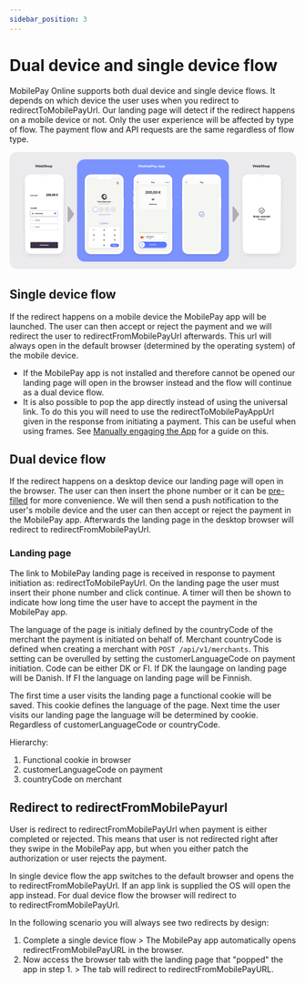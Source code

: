 ```yaml
---
sidebar_position: 3
---
```


# Dual device and single device flow

MobilePay Online supports both dual device and single device flows. It depends on which device the user uses when you redirect to redirectToMobilePayUrl. Our landing page will detect if the redirect happens on a mobile device or not. Only the user experience will be affected by type of flow. The payment flow and API requests are the same regardless of flow type.

![Online flow](/img/online-flow.png)

## Single device flow

If the redirect happens on a mobile device the MobilePay app will be launched. The user can then accept or reject the payment and we will redirect the user to redirectFromMobilePayUrl afterwards. This url will always open in the default browser (determined by the operating system) of the mobile device.

* If the MobilePay app is not installed and therefore cannot be opened our landing page will open in the browser instead and the flow will continue as a dual device flow.
* It is also possible to pop the app directly instead of using the universal link. To do this you will need to use the redirectToMobilePayAppUrl given in the response from initiating a payment. This can be useful when using frames. See [Manually engaging the App](/docs/online/features/embedded-flow#manually-engaging-the-app-from-the-parent-page) for a guide on this.

## Dual device flow

 If the redirect happens on a desktop device our landing page will open in the browser. The user can then insert the phone number or it can be [pre-filled](/docs/online/features/phone-number#prefilled-phone-number) for more convenience. We will then send a push notification to the user's mobile device and the user can then accept or reject the payment in the MobilePay app. Afterwards the landing page in the desktop browser will redirect to redirectFromMobilePayUrl.

### Landing page

The link to MobilePay landing page is received in response to payment initiation as: redirectToMobilePayUrl. On the landing page the user must insert their phone number and click continue. A timer will then be shown to indicate how long time the user have to accept the payment in the MobilePay app.

The language of the page is initialy defined by the countryCode of the merchant the payment is initiated on behalf of. Merchant countryCode is defined when creating a merchant with `POST /api/v1/merchants`. This setting can be overulled by setting the customerLanguageCode on payment initiation. Code can be either DK or FI. If DK the laungage on landing page will be Danish. If FI the language on landing page will be Finnish.

The first time a user visits the landing page a functional cookie will be saved. This cookie defines the language of the page. Next time the user visits our landing page the language will be determined by cookie. Regardless of customerLanguageCode or countryCode.

Hierarchy:

1. Functional cookie in browser
2. customerLanguageCode on payment
3. countryCode on merchant

## Redirect to redirectFromMobilePayurl

User is redirect to redirectFromMobilePayUrl when payment is either completed or rejected. This means that user is not redirected right after they swipe in the MobilePay app, but when you either patch the authorization or user rejects the payment.

In single device flow the app switches to the default browser and opens the to redirectFromMobilePayUrl. If an app link is supplied the OS will open the app instead. For dual device flow the browser will redirect to to redirectFromMobilePayUrl.

In the following scenario you will always see two redirects by design:

1. Complete a single device flow > The MobilePay app automatically opens redirectFromMobilePayURL in the browser.
2. Now access the browser tab with the landing page that "popped" the app in step 1. > The tab will redirect to redirectFromMobilePayURL.
